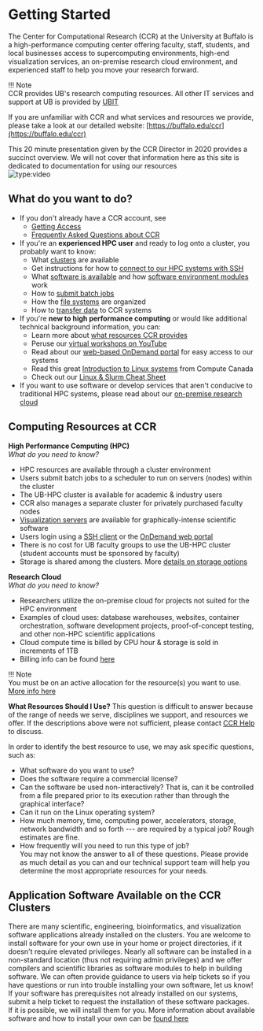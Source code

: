 # Getting Started

The Center for Computational Research (CCR) at the University at Buffalo is a high-performance computing center offering faculty, staff, students, and local businesses access to supercomputing environments, high-end visualization services, an on-premise research cloud environment, and experienced staff to help you move your research forward.

!!! Note  
    CCR provides UB's research computing resources.  All other IT services and support at UB is provided by [UBIT](https://buffalo.edu/ubit)  

If you are unfamiliar with CCR and what services and resources we provide, please take a look at our detailed website: [https://buffalo.edu/ccr](https://buffalo.edu/ccr)    

This 20 minute presentation given by the CCR Director in 2020 provides a succinct overview.  We will not cover that information here as this site is dedicated to documentation for using our resources  
![type:video](https://youtube.com/embed/ryBqdeqTO4o)  

## What do you want to do?  

- If you don't already have a CCR account, see  
     - [Getting Access](getting-access.md)  
     - [Frequently Asked Questions about CCR](faq.md)  
- If you're an **experienced HPC user** and ready to log onto a cluster, you probably want to know:
     - What [clusters](hpc/node-types.md) are available  
     - Get instructions for how to [connect to our HPC systems with SSH](../hpc/login)
     - What [software is available](../software/about) and how [software environment modules](../software/modules) work  
     - How to [submit batch jobs](../hpc/jobs)  
     - How the [file systems](../hpc/storage) are organized  
     - How to [transfer data](../hpc/data-transfer) to CCR systems
- If you're **new to high performance computing** or would like additional technical background information, you can:  
    - Learn more about [what resources CCR provides](#computing-resources-at-ccr)
    - Peruse our [virtual workshops on YouTube](https://www.youtube.com/playlist?list=PL4Z5ac7PLRb1Su9J9BXs_TUXNG_RxOcgM)  
    - Read about our [web-based OnDemand portal](../portals/ood) for easy access to our systems
    - Read this great [Introduction to Linux systems](https://docs.alliancecan.ca/wiki/Linux_introduction) from Compute Canada  
    - Check out our [Linux & Slurm Cheat Sheet](https://buffalo.box.com/s/nqj3neyt2w1dtb3gix6zxqx5gcc9x30n)  
- If you want to use software or develop services that aren't conducive to traditional HPC systems, please read about our [on-premise research cloud](../cloud/lake-effect)  

## Computing Resources at CCR

**High Performance Computing (HPC)**  
*What do you need to know?*  

- HPC resources are available through a cluster environment  
- Users submit batch jobs to a scheduler to run on servers (nodes) within the cluster  
- The UB-HPC cluster is available for academic & industry users    
- CCR also manages a separate cluster for privately purchased faculty nodes   
- [Visualization servers](../hpc/viz) are available for graphically-intense scientific software  
- Users login using a [SSH client](../hpc/login) or the [OnDemand web portal](../portals/ood)  
- There is no cost for UB faculty groups to use the UB-HPC cluster (student accounts must be sponsored by faculty)  
- Storage is shared among the clusters. More [details on storage options](../hpc/storage)  


**Research Cloud**  
*What do you need to know?*  

- Researchers utilize the on-premise cloud for projects not suited for the HPC environment  
- Examples of cloud uses: database warehouses, websites, container orchestration, software development projects, proof-of-concept testing, and other non-HPC scientific applications  
- Cloud compute time is billed by CPU hour & storage is sold in increments of 1TB  
- Billing info can be found [here](../cloud/lake-effect)  

!!! Note  
    You must be on an active allocation for the resource(s) you want to use.  [More info here](../getting_access)  

**What Resources Should I Use?**
This question is difficult to answer because of the range of needs we serve, disciplines we support, and resources we offer.  If the descriptions above were not sufficient, please contact [CCR Help](https://ubccr.freshdesk.com) to discuss.  

In order to identify the best resource to use, we may ask specific questions, such as:

- What software do you want to use?
- Does the software require a commercial license?
- Can the software be used non-interactively? That is, can it be controlled from a file prepared prior to its execution rather than through the graphical interface?
- Can it run on the Linux operating system?
- How much memory, time, computing power, accelerators, storage, network bandwidth and so forth --- are required by a typical job? Rough estimates are fine.
- How frequently will you need to run this type of job?  
You may not know the answer to all of these questions. Please provide as much detail as you can and our technical support team will help you determine the most appropriate resources for your needs.


## Application Software Available on the CCR Clusters

There are many scientific, engineering, bioinformatics, and visualization software applications already installed on the clusters.  You are welcome to install software for your own use in your home or project directories, if it doesn't require elevated privileges.   Nearly all software can be installed in a non-standard location (thus not requiring admin privileges) and we offer compilers and scientific libraries as software modules to help in building software.  We can often provide guidance to users via help tickets so if you have questions or run into trouble installing your own software, let us know! If your software has prerequisites not already installed on our systems, submit a help ticket to request the installation of these software packages.  If it is possible, we will install them for you.  More information about available software and how to install your own can be [found here](../software/about)  
